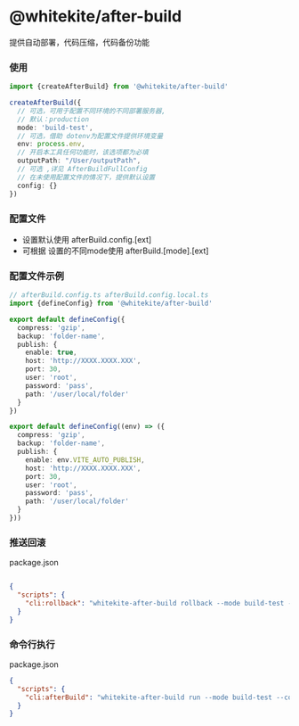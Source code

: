 # @whitekite/after-build

提供自动部署，代码压缩，代码备份功能

### 使用

```ts
import {createAfterBuild} from '@whitekite/after-build'

createAfterBuild({
  // 可选，可用于配置不同环境的不同部署服务器,
  // 默认：production
  mode: 'build-test',
  // 可选，借助 dotenv为配置文件提供环境变量
  env: process.env,
  // 开启本工具任何功能时，该选项都为必填
  outputPath: "/User/outputPath",
  // 可选 ,详见 AfterBuildFullConfig
  // 在未使用配置文件的情况下，提供默认设置
  config: {}
})
```

### 配置文件

- 设置默认使用 afterBuild.config.[ext]
- 可根据 设置的不同mode使用 afterBuild.[mode].[ext]

### 配置文件示例

```ts
// afterBuild.config.ts afterBuild.config.local.ts
import {defineConfig} from '@whitekite/after-build'

export default defineConfig({
  compress: 'gzip',
  backup: 'folder-name',
  publish: {
    enable: true,
    host: 'http://XXXX.XXXX.XXX',
    port: 30,
    user: 'root',
    password: 'pass',
    path: '/user/local/folder'
  }
})

export default defineConfig((env) => ({
  compress: 'gzip',
  backup: 'folder-name',
  publish: {
    enable: env.VITE_AUTO_PUBLISH,
    host: 'http://XXXX.XXXX.XXX',
    port: 30,
    user: 'root',
    password: 'pass',
    path: '/user/local/folder'
  }
}))
```

### 推送回滚
package.json
```json

{
  "scripts": {
    "cli:rollback": "whitekite-after-build rollback --mode build-test --version 2022042322285"
  }
}

```

### 命令行执行
package.json
```json
{
  "scripts": {
    "cli:afterBuild": "whitekite-after-build run --mode build-test --compress.gzip --compress.br --backup web --outputPath /file-path"
  }
}
```
